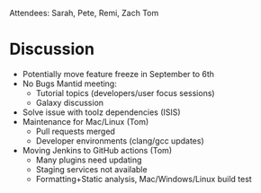 Attendees: Sarah, Pete, Remi, Zach Tom

# Discussion
- Potentially move feature freeze in September to 6th
- No Bugs Mantid meeting:
  - Tutorial topics (developers/user focus sessions)
  - Galaxy discussion
- Solve issue with toolz dependencies (ISIS)
- Maintenance for Mac/Linux (Tom)
   - Pull requests merged
   - Developer environments (clang/gcc updates)
- Moving Jenkins to GitHub actions (Tom)
   - Many plugins need updating
   - Staging services not available
   - Formatting+Static analysis, Mac/Windows/Linux build test
